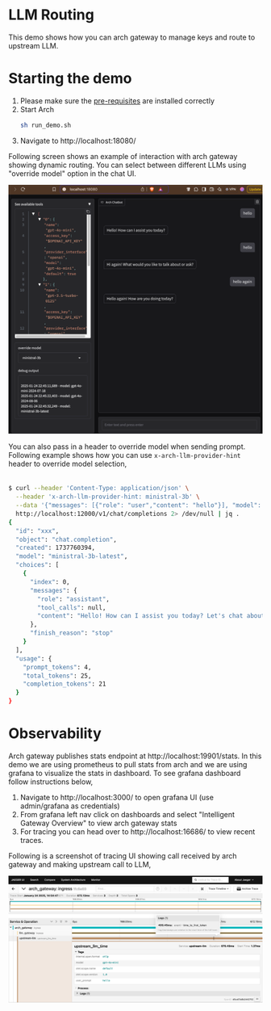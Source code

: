 # LLM Routing
This demo shows how you can arch gateway to manage keys and route to upstream LLM.

# Starting the demo
1. Please make sure the [pre-requisites](https://github.com/katanemo/arch/?tab=readme-ov-file#prerequisites) are installed correctly
1. Start Arch
   ```sh
   sh run_demo.sh
   ```
1. Navigate to http://localhost:18080/

Following screen shows an example of interaction with arch gateway showing dynamic routing. You can select between different LLMs using "override model" option in the chat UI.

![LLM Routing Demo](llm_routing_demo.png)

You can also pass in a header to override model when sending prompt. Following example shows how you can use `x-arch-llm-provider-hint` header to override model selection,

```bash

$ curl --header 'Content-Type: application/json' \
  --header 'x-arch-llm-provider-hint: ministral-3b' \
  --data '{"messages": [{"role": "user","content": "hello"}], "model": "none"}' \
  http://localhost:12000/v1/chat/completions 2> /dev/null | jq .
{
  "id": "xxx",
  "object": "chat.completion",
  "created": 1737760394,
  "model": "ministral-3b-latest",
  "choices": [
    {
      "index": 0,
      "messages": {
        "role": "assistant",
        "tool_calls": null,
        "content": "Hello! How can I assist you today? Let's chat about anything you'd like. 😊"
      },
      "finish_reason": "stop"
    }
  ],
  "usage": {
    "prompt_tokens": 4,
    "total_tokens": 25,
    "completion_tokens": 21
  }
}

```

# Observability
Arch gateway publishes stats endpoint at http://localhost:19901/stats. In this demo we are using prometheus to pull stats from arch and we are using grafana to visualize the stats in dashboard. To see grafana dashboard follow instructions below,

1. Navigate to http://localhost:3000/ to open grafana UI (use admin/grafana as credentials)
1. From grafana left nav click on dashboards and select "Intelligent Gateway Overview" to view arch gateway stats
1. For tracing you can head over to http://localhost:16686/ to view recent traces.

Following is a screenshot of tracing UI showing call received by arch gateway and making upstream call to LLM,

![Jaeger Tracing](jaeger_tracing_llm_routing.png)
